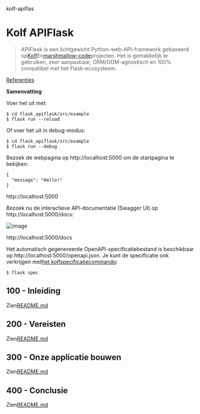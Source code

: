 kolf-apiflas

# Kolf APIFlask

> APIFlask is een lichtgewicht Python-web-API-framework gebaseerd op[Kolf](https://github.com/pallets/flask)En[marshmallow-code](https://github.com/marshmallow-code)projecten. Het is gemakkelijk te gebruiken, zeer aanpasbaar, ORM/ODM-agnostisch en 100% compatibel met het Flask-ecosysteem.

[Referenties](./REFERENCES.md)

**Samenvatting**

Voer het uit met:

    $ cd flask_apiflask/src/example
    $ flask run --reload

Of voer het uit in debug-modus:

    $ cd flask_apiflask/src/example
    $ flask run --debug

Bezoek de webpagina op http&#x3A;//localhost:5000 om de startpagina te bekijken:

    {
      "message": "Hello!"
    }

http&#x3A;//localhost:5000

Bezoek nu de interactieve API-documentatie (Swagger UI) op http&#x3A;//localhost:5000/docs:

![image](https://github.com/user-attachments/assets/32bbb227-97fc-4f39-808b-a9f91f917979)

http&#x3A;//localhost:5000/docs

Het automatisch gegenereerde OpenAPI-specificatiebestand is beschikbaar op http&#x3A;//localhost:5000/openapi.json. Je kunt de specificatie ook verkrijgen met[het kolfspecificatiecommando](https://apiflask.com/openapi/#the-flask-spec-command):

    $ flask spec

## 100 - Inleiding

Zien[README.md](./100/README.md)

## 200 - Vereisten

Zien[README.md](./200/README.md)

## 300 - Onze applicatie bouwen

Zien[README.md](./300/README.md)

## 400 - Conclusie

Zien[README.md](./400/README.md)
